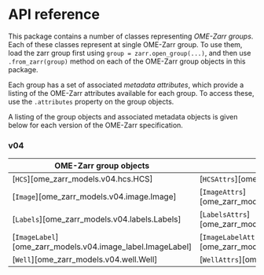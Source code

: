 # API reference

This package contains a number of classes representing _OME-Zarr groups_.
Each of these classes represent at single OME-Zarr group.
To use them, load the zarr group first using `group = zarr.open_group(...)`, and then use `.from_zarr(group)` method on each of the OME-Zarr group objects in this package.

Each group has a set of associated _metadata attributes_, which provide a listing of the OME-Zarr attributes available for each group.
To access these, use the `.attributes` property on the group objects.

A listing of the group objects and associated metadata objects is given below for each version of the OME-Zarr specification.

### v04

| OME-Zarr group objects | Metadata attributes |
| ---------------------------------------------------------- | -------------------------------------------------------------------- |
| \[`HCS`\][ome_zarr_models.v04.hcs.HCS] | \[`HCSAttrs`\][ome_zarr_models.v04.hcs.HCSAttrs] |
| \[`Image`\][ome_zarr_models.v04.image.Image] | \[`ImageAttrs`\][ome_zarr_models.v04.image.ImageAttrs] |
| \[`Labels`\][ome_zarr_models.v04.labels.Labels] | \[`LabelsAttrs`\][ome_zarr_models.v04.labels.LabelsAttrs] |
| \[`ImageLabel`\][ome_zarr_models.v04.image_label.ImageLabel] | \[`ImageLabelAttrs`\][ome_zarr_models.v04.image_label.ImageLabelAttrs] |
| \[`Well`\][ome_zarr_models.v04.well.Well] | \[`WellAttrs`\][ome_zarr_models.v04.well.WellAttrs] |
